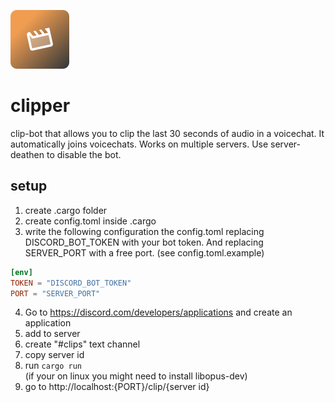 ![Clipper](icon.png)

# clipper

clip-bot that allows you to clip the last 30 seconds of audio in a voicechat. It automatically joins voicechats. Works on multiple servers. Use server-deathen to disable the bot.

## setup

1. create .cargo folder
2. create config.toml inside .cargo
3. write the following configuration the config.toml replacing DISCORD_BOT_TOKEN with your bot token. And replacing SERVER_PORT with a free port. (see config.toml.example)

```toml
[env]
TOKEN = "DISCORD_BOT_TOKEN"
PORT = "SERVER_PORT"
```

4. Go to https://discord.com/developers/applications and create an application
5. add to server
6. create "#clips" text channel
7. copy server id
8. run `cargo run`<br>
   (if your on linux you might need to install libopus-dev)
9. go to http://localhost:{PORT}/clip/{server id}
